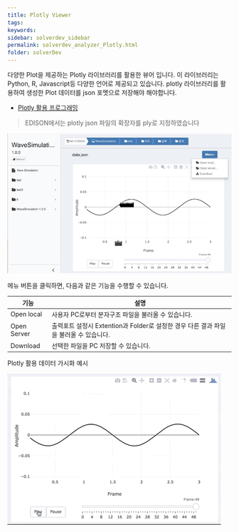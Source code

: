 ```yaml
---
title: Plotly Viewer
tags: 
keywords:
sidebar: solverdev_sidebar
permalink: solverdev_analyzer_Plotly.html
folder: solverDev
---
```


다양한 Plot을 제공하는 Plotly 라이브러리를 활용한 뷰어 입니다. 이 라이브러리는 Python, R, Javascript등 다양한 언어로 제공되고 있습니다. plotly 라이브러리를 활용하여 생성한 Plot 데이터를 json 포멧으로 저장해야 해야합니다.

- [Plotly 활용 프로그래밍 ](../04_Science_App_Programing/02_Output_programing/04_Plotly.md)


 > EDISON에서는 plotly json 파일의 확장자를 ply로 지정하였습니다

![plotly](/images/solverdev/07/plotly.jpg)

메뉴 버튼을 클릭하면, 다음과 같은 기능을 수행할 수 있습니다.

|기능|설명|
|--|--|
|Open local|사용자 PC로부터 분자구조 파일을 불러올 수 있습니다.|
|Open Server| 출력포트 설정시 Extention과 Folder로 설정한 경우 다른 결과 파일을 불러올 수 있습니다.|
|Download |선택한 파일을 PC 저장할 수 있습니다.|





Plotly 활용 데이터 가시화 예시

![plotly](/images/solverdev/07/plotly.gif)
